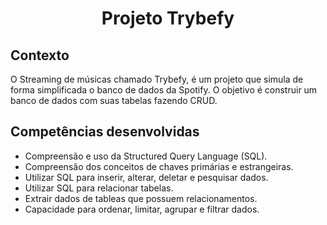 # <p align="center">Projeto Trybefy</p>

## Contexto
O Streaming de músicas chamado Trybefy, é um projeto que simula de forma simplificada o banco de dados da Spotify. O objetivo é construir um banco de dados com suas tabelas fazendo CRUD.

## Competências desenvolvidas

- Compreensão e uso da Structured Query Language (SQL).
- Compreensão dos conceitos de chaves primárias e estrangeiras.
- Utilizar SQL para inserir, alterar, deletar e pesquisar dados.
- Utilizar SQL para relacionar tabelas.
- Extrair dados de tableas que possuem relacionamentos.
- Capacidade para ordenar, limitar, agrupar e filtrar dados.

